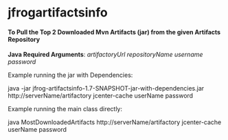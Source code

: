 # jfrogartifactsinfo

<h4>To Pull the Top 2 Downloaded Mvn Artifacts (jar) from the given Artifacts Repository</h4>

<b>Java Required Arguments</b>: <i>artifactoryUrl repositoryName username password</i>

Example running the jar with Dependencies: 

java -jar jfrog-artifactsinfo-1.7-SNAPSHOT-jar-with-dependencies.jar http://serverName/artifactory jcenter-cache userName password

Example running the main class directly: 

java MostDownloadedArtifacts http://serverName/artifactory jcenter-cache userName password
